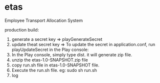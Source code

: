 # etas
Employee Transport Allocation System

production build:
1. generate a secret key 
     => playGenerateSecret
2. update theat secret key
     => To update the secret in application.conf, run playUpdateSecret in the Play console:
3. In the Play console, simply type dist. it will generate zip file.
4. unzip the etas-1.0-SNAPSHOT.zip file
5. copy run.sh file in etas-1.0-SNAPSHOT file.
6. Execute the run.sh file. eg: sudo sh run.sh 
7. log 
